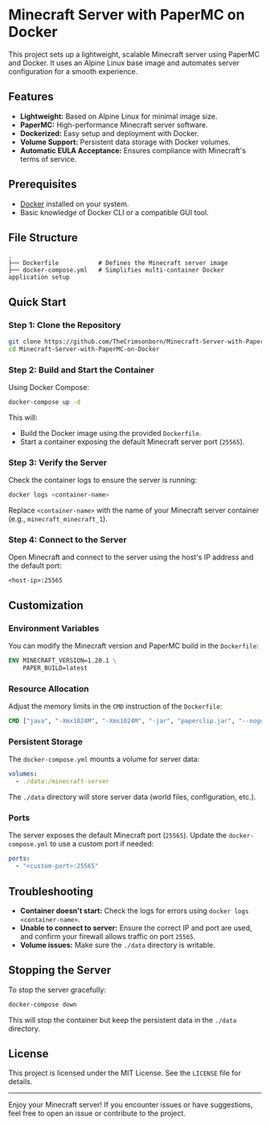 # Minecraft Server with PaperMC on Docker

This project sets up a lightweight, scalable Minecraft server using PaperMC and Docker. It uses an Alpine Linux base image and automates server configuration for a smooth experience.

## Features

- **Lightweight:** Based on Alpine Linux for minimal image size.
- **PaperMC:** High-performance Minecraft server software.
- **Dockerized:** Easy setup and deployment with Docker.
- **Volume Support:** Persistent data storage with Docker volumes.
- **Automatic EULA Acceptance:** Ensures compliance with Minecraft's terms of service.

## Prerequisites

- [Docker](https://www.docker.com/) installed on your system.
- Basic knowledge of Docker CLI or a compatible GUI tool.

## File Structure

```plaintext
.
├── Dockerfile           # Defines the Minecraft server image
├── docker-compose.yml   # Simplifies multi-container Docker application setup
```

## Quick Start

### Step 1: Clone the Repository

```bash
git clone https://github.com/TheCrimsonborn/Minecraft-Server-with-PaperMC-on-Docker.git 
cd Minecraft-Server-with-PaperMC-on-Docker
```

### Step 2: Build and Start the Container

Using Docker Compose:

```bash
docker-compose up -d
```

This will:
- Build the Docker image using the provided `Dockerfile`.
- Start a container exposing the default Minecraft server port (`25565`).

### Step 3: Verify the Server

Check the container logs to ensure the server is running:

```bash
docker logs <container-name>
```

Replace `<container-name>` with the name of your Minecraft server container (e.g., `minecraft_minecraft_1`).

### Step 4: Connect to the Server

Open Minecraft and connect to the server using the host's IP address and the default port:

```
<host-ip>:25565
```

## Customization

### Environment Variables

You can modify the Minecraft version and PaperMC build in the `Dockerfile`:

```dockerfile
ENV MINECRAFT_VERSION=1.20.1 \
    PAPER_BUILD=latest
```

### Resource Allocation

Adjust the memory limits in the `CMD` instruction of the `Dockerfile`:

```dockerfile
CMD ["java", "-Xmx1024M", "-Xms1024M", "-jar", "paperclip.jar", "--nogui"]
```

### Persistent Storage

The `docker-compose.yml` mounts a volume for server data:

```yaml
volumes:
  - ./data:/minecraft-server
```

The `./data` directory will store server data (world files, configuration, etc.).

### Ports

The server exposes the default Minecraft port (`25565`). Update the `docker-compose.yml` to use a custom port if needed:

```yaml
ports:
  - "<custom-port>:25565"
```

## Troubleshooting

- **Container doesn't start:** Check the logs for errors using `docker logs <container-name>`.
- **Unable to connect to server:** Ensure the correct IP and port are used, and confirm your firewall allows traffic on port `25565`.
- **Volume issues:** Make sure the `./data` directory is writable.

## Stopping the Server

To stop the server gracefully:

```bash
docker-compose down
```

This will stop the container but keep the persistent data in the `./data` directory.

## License

This project is licensed under the MIT License. See the `LICENSE` file for details.

---

Enjoy your Minecraft server! If you encounter issues or have suggestions, feel free to open an issue or contribute to the project.
